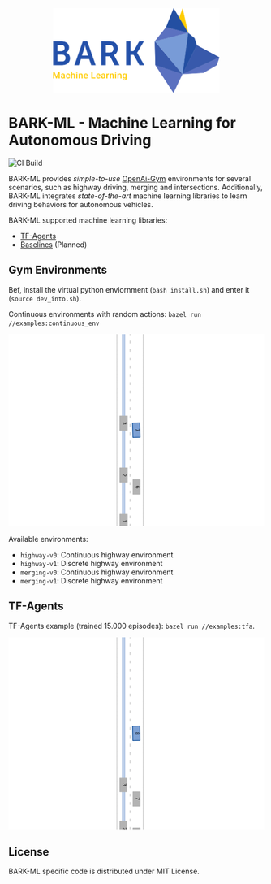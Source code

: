 
<p align="center">
<img src="docs/images/bark_ml_logo.png" width="65%" alt="BARK-ML" />
</p>

# BARK-ML - Machine Learning for Autonomous Driving

![CI Build](https://github.com/bark-simulator/bark-ml/workflows/CI/badge.svg)

BARK-ML provides <i>simple-to-use</i> [OpenAi-Gym](https://github.com/openai/gym) environments for several scenarios, such as highway driving, merging and intersections.
Additionally, BARK-ML integrates <i>state-of-the-art</i> machine learning libraries to learn driving behaviors for autonomous vehicles.

BARK-ML supported machine learning libraries:

* [TF-Agents](https://github.com/tensorflow/agents)
* [Baselines](https://github.com/openai/baselines) (Planned)

## Gym Environments

Bef, install the virtual python enviornment (`bash install.sh`) and enter it (`source dev_into.sh`).

Continuous environments with random actions: `bazel run //examples:continuous_env`
<p align="center">
<img src="docs/images/bark-ml.gif" alt="BARK-ML Highway" />
</p>

Available environments:

* `highway-v0`: Continuous highway environment
* `highway-v1`: Discrete highway environment
* `merging-v0`: Continuous highway environment
* `merging-v1`: Discrete highway environment

## TF-Agents

TF-Agents example (trained 15.000 episodes): `bazel run //examples:tfa`.

<p align="center">
<img src="docs/images/bark_ml_highway.gif" alt="BARK-ML Highway" />
</p>


## License

BARK-ML specific code is distributed under MIT License.
